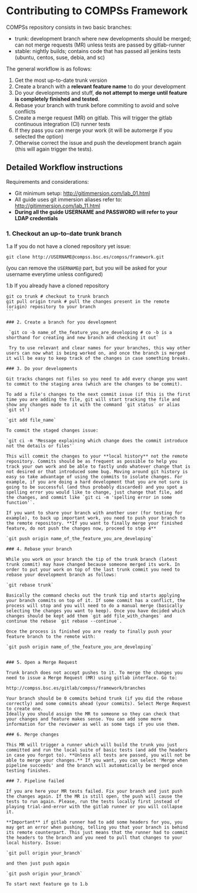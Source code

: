# Contributing to COMPSs Framework


COMPSs repository consists in two basic branches:

* trunk: development branch where new developments should be merged; can not merge requests (MR) unless tests are passed by gitlab-runner
* stable: nightly builds; contains code that has passed all jenkins tests (ubuntu, centos, suse, debia, and sc)


The general workflow is as follows:

1. Get the most up-to-date trunk version
2. Create a branch with a **relevant feature name** to do your development
3. Do your developments and stuff, **do not attempt to merge until feature is completely finished and tested**.
4. Rebase your branch with trunk before commiting to avoid and solve conflicts
5. Create a merge request (MR) on gitlab. This will trigger the gitlab continuous integration (CI) runner tests
6. If they pass you can merge your work (it will be automerge if you selected the option)
7. Otherwise correct the issue and push the development branch again (this will again trigger the tests).


## Detailed Workflow instructions


Requirements and considerations:

* Git minimum setup: http://gitimmersion.com/lab_01.html
* All guide uses git immersion aliases refer to: http://gitimmersion.com/lab_11.html
* **During all the guide USERNAME and PASSWORD will refer to your LDAP credentials**



### 1. Checkout an up-to-date trunk branch

1.a If you do not have a cloned repository yet issue:

`git clone http://USERNAME@compss.bsc.es/compss/framework.git`

(you can remove the `USERNAME@` part, but you will be asked for your username everytime unless configured)

1.b If you already have a cloned repository 

````
git co trunk # checkout to trunk branch
git pull origin trunk # pull the changes present in the remote (origin) repository to your branch
```

### 2. Create a branch for you development

 `git co -b name_of_the_feature_you_are_developing # co -b is a shorthand for creating and new branch and checking it out`
 
 Try to use relevant and clear names for your branches, this way other users can now what is being worked on, and once the branch is merged it will be easy to keep track of the changes in case something breaks.
 
### 3. Do your developments

Git tracks changes not files so you need to add every change you want to commit to the staging area (which are the changes to be commit).

To add a file's changes to the next commit issue (if this is the first time you are adding the file, git will start tracking the file and show any changes made to it with the command `git status` or alias `git st`)

`git add file_name`

To commit the staged changes issue:

`git ci -m 'Message explaining which change does the commit introduce not the details or files'`

This will commit the changes to your **local history** not the remote repository. Commits should be as frequent as possible to help you track your own work and be able to fastly undo whatever change that is not desired or that introduced some bug. Moving around git history is easy so take advantage of using the commits to isolate changes. For example, if you are doing a hard development that you are not sure is going to be successful (and thus probably discarded) and you spot a spelling error you would like to change, just change that file, add the changes, and commit like `git ci -m 'spelling error in some function'`. 

If you want to share your branch with another user (for testing for example), to back up important work, you need to push your branch to the remote repository. **If you want to finally merge your finished feature, do not push the changes now, proceed to step 4**

`git push origin name_of_the_feature_you_are_developing`

### 4. Rebase your branch

While you work on your branch the tip of the trunk branch (latest trunk commit) may have changed because someone merged its work. In order to put your work on top of the last trunk commit you need to rebase your development branch as follows:

`git rebase trunk`

Basically the command checks out the trunk tip and starts applying your branch commits on top of it. If some commit has a conflict, the process will stop and you will need to do a manual merge (basically selecting the changes you want to keep). Once you have decided which changes should be kept add them `git add file_with_changes` and continue the rebase `git rebase --continue`.

Once the process is finished you are ready to finally push your feature branch to the remote with:

`git push origin name_of_the_feature_you_are_developing`


### 5. Open a Merge Request

Trunk branch does not accept pushes to it. To merge the changes you need to issue a Merge Request (MR) using gitlab interface. Go to:

http://compss.bsc.es/gitlab/compss/framework/branches

Your branch should be 0 commits behind trunk (if you did the rebase correctly) and some commits ahead (your commits). Select Merge Request to create one.
Ideally you should assign the MR to someone so they can check that your changes and feature makes sense. You can add some more information for the reviewer as well as some tags if you use them.

### 6. Merge changes

This MR will trigger a runner which will build the trunk you just committed and run the local suite of basic tests (and add the headers in case you forgot to). **Unless all tests are passed, you will not be able to merge your changes.** If you want, you can select 'Merge when pipeline succeeds' and the branch will automatically be merged once testing finishes.

### 7. Pipeline failed

If you are here your MR tests failed. Fix your branch and just push the changes again. If the MR is still open, the push will cause the tests to run again. Please, run the tests locally first instead of playing trial-and-error with the gitlab runner or you will collapse it. 

**Important** if gitlab runner had to add some headers for you, you may get an error when pushing, telling you that your branch is behind its remote counterpart. This just means that the runner had to commit the headers to the branch and you need to pull that changes to your local history. Issue:

`git pull origin your_branch`

and then just push again

`git push origin your_branch`

To start next feature go to 1.b






